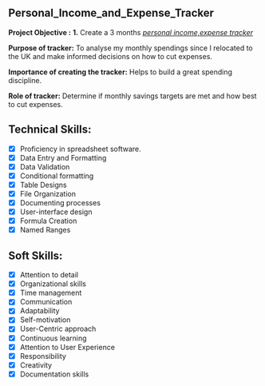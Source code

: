 ## Personal_Income_and_Expense_Tracker

**Project Objective :**
**1.** Create a 3 months _[personal income,expense tracker](https://github.com/rasidatyekeen/Personal_Income_and_Expense_Tracker/blob/main/Personal%20Income%2C%20Expense%20Tracker.pdf)_

**Purpose of tracker:** To analyse my monthly spendings since I relocated to the UK and make informed decisions on how to cut expenses.

**Importance of creating the tracker:** Helps to build a great spending discipline.

**Role of tracker:** Determine if monthly savings targets are met and how best to cut expenses. 

## Technical Skills:
- [x] Proficiency in spreadsheet software.
- [x] Data Entry and Formatting
- [x] Data Validation
- [x] Conditional formatting
- [x] Table Designs
- [x] File Organization
- [x] Documenting processes
- [x] User-interface design
- [x] Formula Creation
- [x] Named Ranges

## Soft Skills:
- [x] Attention to detail
- [x] Organizational skills
- [x] Time management
- [x] Communication
- [x] Adaptability
- [x] Self-motivation
- [x] User-Centric approach
- [x] Continuous learning
- [x] Attention to User Experience
- [x] Responsibility
- [x] Creativity
- [x] Documentation skills
